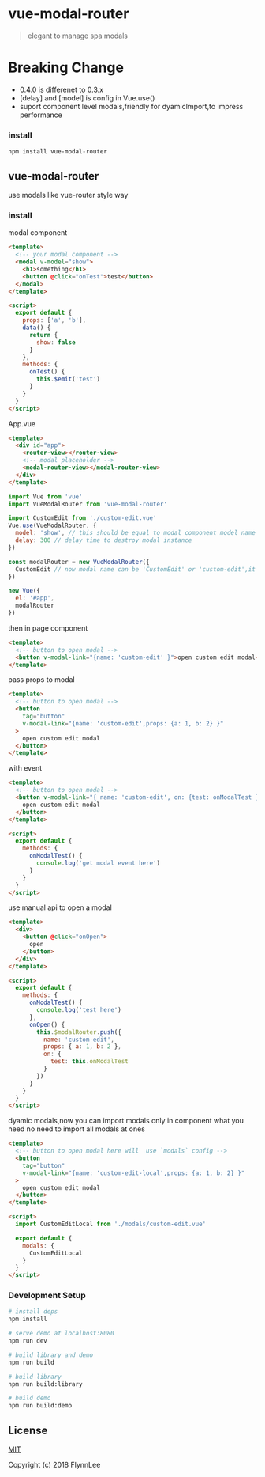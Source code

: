 # vue-modal-router

> elegant to manage spa modals

# Breaking Change

- 0.4.0 is differenet to 0.3.x
- [delay] and [model] is config in Vue.use()
- suport component level modals,friendly for dyamicImport,to impress performance

### install

```
npm install vue-modal-router
```

## vue-modal-router

use modals like vue-router style way

### install

modal component

```html
<template>
  <!-- your modal component -->
  <modal v-model="show">
    <h1>something</h1>
    <button @click="onTest">test</button>
  </modal>
</template>

<script>
  export default {
    props: ['a', 'b'],
    data() {
      return {
        show: false
      }
    },
    methods: {
      onTest() {
        this.$emit('test')
      }
    }
  }
</script>
```

App.vue

```html
<template>
  <div id="app">
    <router-view></router-view>
    <!-- modal placeholder -->
    <modal-router-view></modal-router-view>
  </div>
</template>
```

```js
import Vue from 'vue'
import VueModalRouter from 'vue-modal-router'

import CustomEdit from './custom-edit.vue'
Vue.use(VueModalRouter, {
  model: 'show', // this should be equal to modal component model name
  delay: 300 // delay time to destroy modal instance
})

const modalRouter = new VueModalRouter({
  CustomEdit // now modal name can be 'CustomEdit' or 'custom-edit',it will try pascal name
})

new Vue({
  el: '#app',
  modalRouter
})
```

then in page component

```html
<template>
  <!-- button to open modal -->
  <button v-modal-link="{name: 'custom-edit' }">open custom edit modal</button>
</template>
```

pass props to modal

```html
<template>
  <!-- button to open modal -->
  <button
    tag="button"
    v-modal-link="{name: 'custom-edit',props: {a: 1, b: 2} }"
  >
    open custom edit modal
  </button>
</template>
```

with event

```html
<template>
  <!-- button to open modal -->
  <button v-modal-link="{ name: 'custom-edit', on: {test: onModalTest } }">
    open custom edit modal
  </button>
</template>

<script>
  export default {
    methods: {
      onModalTest() {
        console.log('get modal event here')
      }
    }
  }
</script>
```

use manual api to open a modal

```html
<template>
  <div>
    <button @click="onOpen">
      open
    </button>
  </div>
</template>

<script>
  export default {
    methods: {
      onModalTest() {
        console.log('test here')
      },
      onOpen() {
        this.$modalRouter.push({
          name: 'custom-edit',
          props: { a: 1, b: 2 },
          on: {
            test: this.onModalTest
          }
        })
      }
    }
  }
</script>
```

dyamic modals,now you can import modals only in component what you need
no need to import all modals at ones

```html
<template>
  <!-- button to open modal here will  use `modals` config -->
  <button
    tag="button"
    v-modal-link="{name: 'custom-edit-local',props: {a: 1, b: 2} }"
  >
    open custom edit modal
  </button>
</template>

<script>
  import CustomEditLocal from './modals/custom-edit.vue'

  export default {
    modals: {
      CustomEditLocal
    }
  }
</script>
```

### Development Setup

```bash
# install deps
npm install

# serve demo at localhost:8080
npm run dev

# build library and demo
npm run build

# build library
npm run build:library

# build demo
npm run build:demo
```

## License

[MIT](http://opensource.org/licenses/MIT)

Copyright (c) 2018 FlynnLee
